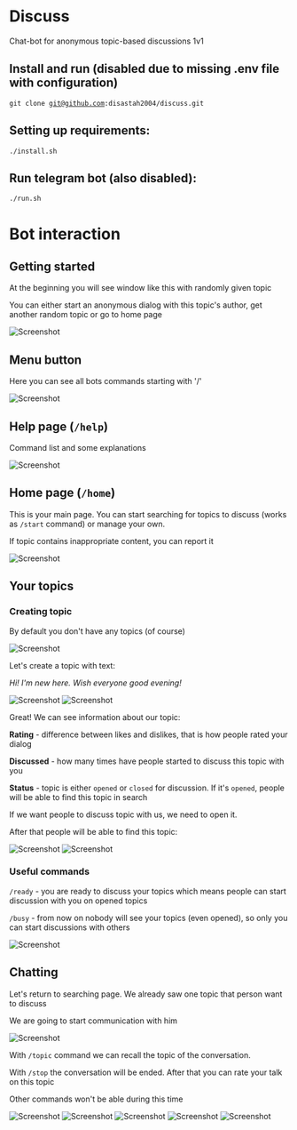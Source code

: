 # Discuss

Chat-bot for anonymous topic-based discussions 1v1

## Install and run (disabled due to missing .env file with configuration)

<code>git clone git@github.com:disastah2004/discuss.git</code>

## Setting up requirements:

<code>./install.sh</code>

## Run telegram bot (also disabled):

<code>./run.sh</code>

# Bot interaction

## Getting started

At the beginning you will see window like this with randomly 
given topic

You can either start an anonymous dialog with this topic's author, get another random topic or go to home page

![Screenshot](screenshots/getting_started.png)

## Menu button

Here you can see all bots commands starting with '/'

![Screenshot](screenshots/menu_button.png)

## Help page (`/help`)

Command list and some explanations

![Screenshot](screenshots/help_page.png)

## Home page (`/home`)

This is your main page. You can start searching for topics to discuss (works as `/start` command) or manage your own.

If topic contains inappropriate content, you can report it

![Screenshot](screenshots/home_page.png)

## Your topics

### Creating topic

By default you don't have any topics (of course)

![Screenshot](screenshots/my_topics_empty.png)

Let's create a topic with text:

<i>Hi! I'm new here. Wish everyone good evening!</i>

![Screenshot](screenshots/my_topics_creating.png)
![Screenshot](screenshots/my_topics_created.png)

Great! We can see information about our topic:

<b>Rating</b> - difference between likes and dislikes, that is how people rated your dialog 

<b>Discussed</b> - how many times have people started to discuss this topic with you

<b>Status</b> - topic is either `opened` or `closed` for discussion. 
If it's `opened`, people will be able to find this topic in search

If we want people to discuss topic with us, we need to open it. 

After that people will be able to find this topic:

![Screenshot](screenshots/my_topics_topic.png)
![Screenshot](screenshots/my_topics_opened.png)

### Useful commands

`/ready` - you are ready to discuss your topics which means people can start discussion with you on opened topics

`/busy` - from now on nobody will see your topics (even opened), so only you can start discussions with others

![Screenshot](screenshots/busy_ready.png)

## Chatting

Let's return to searching page. We already saw one topic that person want to discuss

We are going to start communication with him

![Screenshot](screenshots/discussion_started.png)

With `/topic` command we can recall the topic of the conversation.

With `/stop` the conversation will be ended. After that you can rate your talk on this topic

Other commands won't be able during this time

![Screenshot](screenshots/discussion_chatting.png)
![Screenshot](screenshots/discussion_stop.png)
![Screenshot](screenshots/discussion_rate_topic.png)
![Screenshot](screenshots/discussion_search_another.png)
![Screenshot](screenshots/discussion_report_topic.png)
